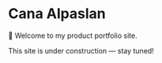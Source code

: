 # Cana Alpaslan  
🚀 Welcome to my product portfolio site.

This site is under construction — stay tuned!
